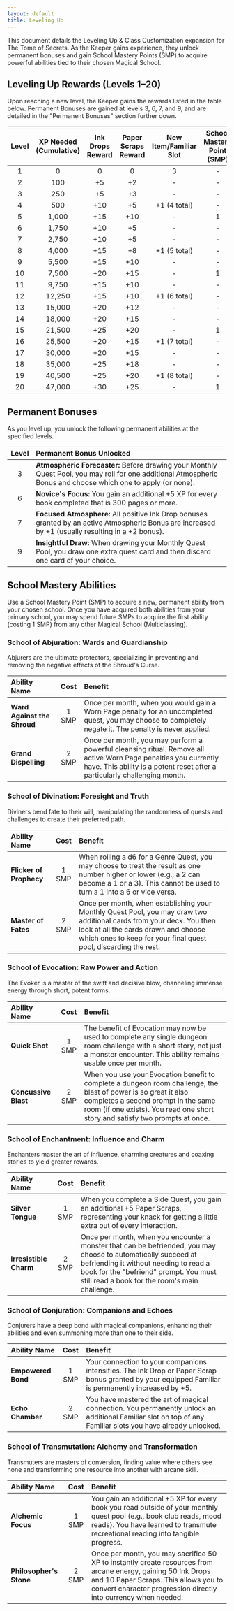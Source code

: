 ```yaml
---
layout: default
title: Leveling Up
---
```


This document details the Leveling Up & Class Customization expansion for The Tome of Secrets. As the Keeper gains experience, they unlock permanent bonuses and gain School Mastery Points (SMP) to acquire powerful abilities tied to their chosen Magical School.

## Leveling Up Rewards (Levels 1–20)
Upon reaching a new level, the Keeper gains the rewards listed in the table below. Permanent Bonuses are gained at levels 3, 6, 7, and 9, and are detailed in the "Permanent Bonuses" section further down.

| Level | XP Needed (Cumulative) | Ink Drops Reward | Paper Scraps Reward | New Item/Familiar Slot | School Mastery Point (SMP) |
|:-----:|:----------------------:|:----------------:|:-------------------:|:----------------------:|:--------------------------:|
| 1     | 0                      | 0                | 0                   | 3                      | -                          |
| 2     | 100                    | +5               | +2                  | -                      | -                          |
| 3     | 250                    | +5               | +3                  | -                      | -                          |
| 4     | 500                    | +10              | +5                  | +1 (4 total)           | -                          |
| 5     | 1,000                  | +15              | +10                 | -                      | 1                          |
| 6     | 1,750                  | +10              | +5                  | -                      | -                          |
| 7     | 2,750                  | +10              | +5                  | -                      | -                          |
| 8     | 4,000                  | +15              | +8                  | +1 (5 total)           | -                          |
| 9     | 5,500                  | +15              | +10                 | -                      | -                          |
| 10    | 7,500                  | +20              | +15                 | -                      | 1                          |
| 11    | 9,750                  | +15              | +10                 | -                      | -                          |
| 12    | 12,250                 | +15              | +10                 | +1 (6 total)           | -                          |
| 13    | 15,000                 | +20              | +12                 | -                      | -                          |
| 14    | 18,000                 | +20              | +15                 | -                      | -                          |
| 15    | 21,500                 | +25              | +20                 | -                      | 1                          |
| 16    | 25,500                 | +20              | +15                 | +1 (7 total)           | -                          |
| 17    | 30,000                 | +20              | +15                 | -                      | -                          |
| 18    | 35,000                 | +25              | +18                 | -                      | -                          |
| 19    | 40,500                 | +25              | +20                 | +1 (8 total)           | -                          |
| 20    | 47,000                 | +30              | +25                 | -                      | 1                          |

## Permanent Bonuses
As you level up, you unlock the following permanent abilities at the specified levels.

| Level | Permanent Bonus Unlocked                                                                                              |
|:-----:|:----------------------------------------------------------------------------------------------------------------------|
| 3     | **Atmospheric Forecaster:** Before drawing your Monthly Quest Pool, you may roll for one additional Atmospheric Bonus and choose which one to apply (or none). |
| 6     | **Novice's Focus:** You gain an additional +5 XP for every book completed that is 300 pages or more.                        |
| 7     | **Focused Atmosphere:** All positive Ink Drop bonuses granted by an active Atmospheric Bonus are increased by +1 (usually resulting in a +2 bonus). |
| 9     | **Insightful Draw:** When drawing your Monthly Quest Pool, you draw one extra quest card and then discard one card of your choice. |

## School Mastery Abilities
Use a School Mastery Point (SMP) to acquire a new, permanent ability from your chosen school. Once you have acquired both abilities from your primary school, you may spend future SMPs to acquire the first ability (costing 1 SMP) from any other Magical School (Multiclassing).

### School of Abjuration: Wards and Guardianship
Abjurers are the ultimate protectors, specializing in preventing and removing the negative effects of the Shroud's Curse.

| Ability Name | Cost | Benefit |
|:---|:---:|:---|
| **Ward Against the Shroud** | 1 SMP | Once per month, when you would gain a Worn Page penalty for an uncompleted quest, you may choose to completely negate it. The penalty is never applied. |
| **Grand Dispelling** | 2 SMP | Once per month, you may perform a powerful cleansing ritual. Remove all active Worn Page penalties you currently have. This ability is a potent reset after a particularly challenging month. |

### School of Divination: Foresight and Truth
Diviners bend fate to their will, manipulating the randomness of quests and challenges to create their preferred path.

| Ability Name | Cost | Benefit |
|:---|:---:|:---|
| **Flicker of Prophecy** | 1 SMP | When rolling a d6 for a Genre Quest, you may choose to treat the result as one number higher or lower (e.g., a 2 can become a 1 or a 3). This cannot be used to turn a 1 into a 6 or vice versa. |
| **Master of Fates** | 2 SMP | Once per month, when establishing your Monthly Quest Pool, you may draw two additional cards from your deck. You then look at all the cards drawn and choose which ones to keep for your final quest pool, discarding the rest. |

### School of Evocation: Raw Power and Action
The Evoker is a master of the swift and decisive blow, channeling immense energy through short, potent forms.

| Ability Name | Cost | Benefit |
|:---|:---:|:---|
| **Quick Shot** | 1 SMP | The benefit of Evocation may now be used to complete any single dungeon room challenge with a short story, not just a monster encounter. This ability remains usable once per month. |
| **Concussive Blast** | 2 SMP | When you use your Evocation benefit to complete a dungeon room challenge, the blast of power is so great it also completes a second prompt in the same room (if one exists). You read one short story and satisfy two prompts at once. |

### School of Enchantment: Influence and Charm
Enchanters master the art of influence, charming creatures and coaxing stories to yield greater rewards.

| Ability Name | Cost | Benefit |
|:---|:---:|:---|
| **Silver Tongue** | 1 SMP | When you complete a Side Quest, you gain an additional +5 Paper Scraps, representing your knack for getting a little extra out of every interaction. |
| **Irresistible Charm** | 2 SMP | Once per month, when you encounter a monster that can be befriended, you may choose to automatically succeed at befriending it without needing to read a book for the "befriend" prompt. You must still read a book for the room's main challenge. |

### School of Conjuration: Companions and Echoes
Conjurers have a deep bond with magical companions, enhancing their abilities and even summoning more than one to their side.

| Ability Name | Cost | Benefit |
|:---|:---:|:---|
| **Empowered Bond** | 1 SMP | Your connection to your companions intensifies. The Ink Drop or Paper Scrap bonus granted by your equipped Familiar is permanently increased by +5. |
| **Echo Chamber** | 2 SMP | You have mastered the art of magical connection. You permanently unlock an additional Familiar slot on top of any Familiar slots you have already unlocked. |

### School of Transmutation: Alchemy and Transformation
Transmuters are masters of conversion, finding value where others see none and transforming one resource into another with arcane skill.

| Ability Name | Cost | Benefit |
|:---|:---:|:---|
| **Alchemic Focus** | 1 SMP | You gain an additional +5 XP for every book you read outside of your monthly quest pool (e.g., book club reads, mood reads). You have learned to transmute recreational reading into tangible progress. |
| **Philosopher's Stone** | 2 SMP | Once per month, you may sacrifice 50 XP to instantly create resources from arcane energy, gaining 50 Ink Drops and 10 Paper Scraps. This allows you to convert character progression directly into currency when needed. |